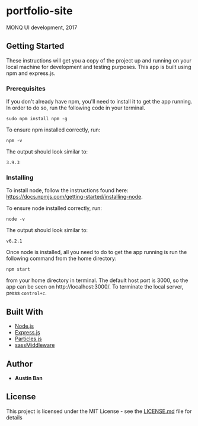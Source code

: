 # portfolio-site
MONQ UI development, 2017

## Getting Started

These instructions will get you a copy of the project up and running on your local machine for development and testing purposes. This app is built using npm and express.js.

### Prerequisites

If you don't already have npm, you'll need to install it to get the app running. In order to do so, run the following code in your terminal.

```
sudo npm install npm -g
```

To ensure npm installed correctly, run:

```
npm -v
```

The output should look similar to:

```
3.9.3
```

### Installing

To install node, follow the instructions found here: https://docs.npmjs.com/getting-started/installing-node.

To ensure node installed correctly, run:

```
node -v
```

The output should look similar to:

```
v6.2.1
```

Once node is installed, all you need to do to get the app running is run the following command from the home directory:

```
npm start
```

from your home directory in terminal. The default host port is 3000, so the app can be seen on http://localhost:3000/. To terminate the local server, press `control+c`.

## Built With

* [Node.js](https://nodejs.org/en/)
* [Express.js](http://expressjs.com/)
* [Particles.js](http://vincentgarreau.com/particles.js/)
* [sassMiddleware](https://github.com/sass/node-sass-middleware)

## Author

* **Austin Ban**

## License

This project is licensed under the MIT License - see the [LICENSE.md](LICENSE.md) file for details

